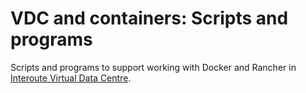 # VDC and containers: Scripts and programs

Scripts and programs to support working with Docker and Rancher in [Interoute Virtual Data Centre](https://cloudstore.interoute.com/what_is_vdc).

